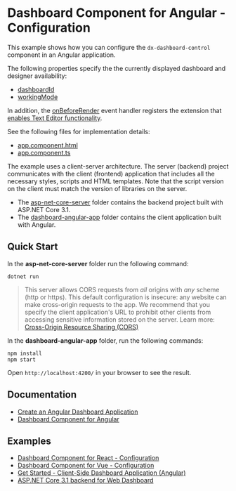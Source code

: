 # Dashboard Component for Angular - Configuration

This example shows how you can configure the `dx-dashboard-control` component in an Angular application.

The following properties specify the the currently displayed dashboard and designer availability:

- [dashboardId](https://docs.devexpress.com/Dashboard/js-DevExpress.Dashboard.DashboardControlOptions?v=20.2#js_devexpress_dashboard_dashboardcontroloptions_dashboardid)
- [workingMode](https://docs.devexpress.com/Dashboard/js-DevExpress.Dashboard.DashboardControlOptions?v=20.2#js_devexpress_dashboard_dashboardcontroloptions_workingmode)

In addition, the [onBeforeRender](https://docs.devexpress.com/Dashboard/js-DevExpress.Dashboard.DashboardControlOptions?v=20.2#js_devexpress_dashboard_dashboardcontroloptions_onbeforerender) event handler registers the extension that [enables Text Editor functionality](https://docs.devexpress.com/Dashboard/401572/web-dashboard/create-dashboards-on-the-web/designing-dashboard-items/text-box/enable-text-editor-functionality).

See the following files for implementation details:

- [app.component.html](./dashboard-angular-app/src/app/app.component.html)
- [app.component.ts](./dashboard-angular-app/src/app/app.component.ts)

The example uses a client-server architecture. The server (backend) project communicates with the client (frontend) application that includes all the necessary styles, scripts and HTML templates. Note that the script version on the client must match the version of libraries on the server.

- The [asp-net-core-server](asp-net-core-server) folder contains the backend project built with ASP.NET Core 3.1.
- The [dashboard-angular-app](dashboard-angular-app) folder contains the client application built with Angular.

## Quick Start

In the **asp-net-core-server** folder run the following command:

```
dotnet run
```
> This server allows CORS requests from _all_ origins with _any_ scheme (http or https). This default configuration is insecure: any website can make cross-origin requests to the app. We recommend that you specify the client application's URL to prohibit other clients from accessing sensitive information stored on the server. Learn more: [Cross-Origin Resource Sharing (CORS)](https://docs.devexpress.com/Dashboard/400709)

In the **dashboard-angular-app** folder, run the following commands:

```
npm install
npm start
```

Open ```http://localhost:4200/``` in your browser to see the result.

## Documentation

- [Create an Angular Dashboard Application](https://docs.devexpress.com/Dashboard/400322?v=20.2)
- [Dashboard Component for Angular](https://docs.devexpress.com/Dashboard/401976?v=20.2)

## Examples

- [Dashboard Component for React - Configuration](https://github.com/DevExpress-Examples/dashboard-react-example)
- [Dashboard Component for Vue - Configuration](https://github.com/DevExpress-Examples/dashboard-vue-example)
- [Get Started - Client-Side Dashboard Application (Angular)](https://github.com/DevExpress-Examples/dashboard-angular-app)
- [ASP.NET Core 3.1 backend for Web Dashboard](https://github.com/DevExpress-Examples/asp-net-core-dashboard-backend)
